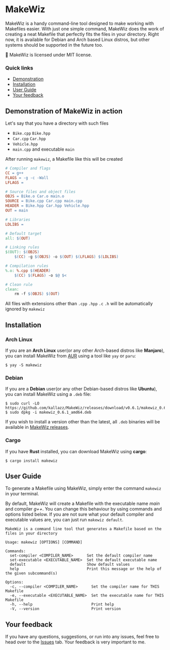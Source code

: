 # MakeWiz
MakeWiz is a handy command-line tool designed to make working with Makefiles easier.
With just one simple command, MakeWiz does the work of creating a neat Makefile that perfectly fits the files in your directory. 
Right now, it is available for Debian and Arch based Linux distros, but other systems should be supported in the future too.

🔐 MakeWiz is licensed under MIT license.

### Quick links

* [Demonstration](#demonstration-of-makewiz-in-action)
* [Installation](#installation)
* [User Guide](#user-guide)
* [Your feedback](#your-feedback)

## Demonstration of MakeWiz in action

Let's say that you have a directory with such files

* `Bike.cpp` `Bike.hpp`
* `Car.cpp` `Car.hpp`
* `Vehicle.hpp`
* `main.cpp` and executable `main`

After running `makewiz`, a Makefile like this will be created

```Makefile
# Compiler and flags
CC = g++
FLAGS = -g -c -Wall
LFLAGS =

# Source files and object files
OBJS = Bike.o Car.o main.o
SOURCE = Bike.cpp Car.cpp main.cpp
HEADER = Bike.hpp Car.hpp Vehicle.hpp
OUT = main

# Libraries
LDLIBS =

# Default target
all: $(OUT)

# Linking rules
$(OUT): $(OBJS)
    $(CC) -g $(OBJS) -o $(OUT) $(LFLAGS) $(LDLIBS)

# Compilation rules
%.o: %.cpp $(HEADER)
    $(CC) $(FLAGS) -o $@ $<

# Clean rule
clean:
    rm -f $(OBJS) $(OUT)
```

All files with extensions other than `.cpp` `.hpp` `.c` `.h` will be automatically ignored by `makewiz`

## Installation

### Arch Linux
If you are an **Arch Linux** user(or any other Arch-based distros like **Manjaro**), you can install MakeWiz from [AUR](https://aur.archlinux.org/packages/makewiz-bin/) using a tool like `yay` or `paru`:

```
$ yay -S makewiz
```

### Debian
If you are a **Debian** user(or any other Debian-based distros like **Ubuntu**), you can install MakeWiz using a `.deb` file:

```
$ sudo curl -LO https://github.com/kallazz/MakeWiz/releases/download/v0.6.1/makewiz_0.6.1_amd64.deb
$ sudo dpkg -i makewiz_0.6.1_amd64.deb
```

If you wish to install a version other than the latest, all `.deb` binaries will be available in [MakeWiz releases](https://github.com/kallazz/MakeWiz/releases/).

### Cargo
If you have **Rust** installed, you can download MakeWiz using **cargo**:

```
$ cargo install makewiz
```

## User Guide
To generate a Makefile using MakeWiz, simply enter the command `makewiz` in your terminal.

By default, MakeWiz will create a Makefile with the executable name *main* and compiler *g++*. You can change this behaviour by using commands and options listed below. If you are not sure what your default compiler and executable values are, you can just run `makewiz default`.

```
MakeWiz is a command line tool that generates a Makefile based on the files in your directory

Usage: makewiz [OPTIONS] [COMMAND]

Commands:
  set-compiler <COMPILER_NAME>      Set the default compiler name
  set-executable <EXECUTABLE_NAME>  Set the default executable name
  default                           Show default values
  help                              Print this message or the help of the given subcommand(s)

Options:
  -c, --compiler <COMPILER_NAME>      Set the compiler name for THIS Makefile
  -e, --executable <EXECUTABLE_NAME>  Set the executable name for THIS Makefile
  -h, --help                          Print help
  -V, --version                       Print version
```

## Your feedback
If you have any questions, suggestions, or run into any issues, feel free to head over to the [Issues](https://github.com/kallazz/MakeWiz/issues) tab. Your feedback is very important to me.
